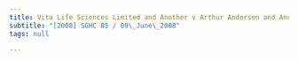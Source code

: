 ```yaml
---
title: Vita Life Sciences Limited and Another v Arthur Andersen and Another
subtitle: "[2008] SGHC 85 / 09\_June\_2008"
tags: null

---
```


